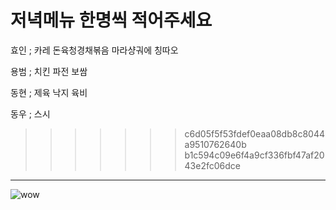 # 저녁메뉴 한명씩 적어주세요

효인 ; 카레 돈육청경채볶음 마라샹궈에 칭따오

용범 ; 치킨 파전 보쌈

동현 ; 제육 낙지 육비

동우 ; 스시

>>>>>>> c6d05f5f53fdef0eaa08db8c8044a9510762640b
>>>>>>> b1c594c09e6f4a9cf336fbf47af2043e2fc06dce
---------------------
![wow](https://mblogthumb-phinf.pstatic.net/MjAyMDAxMTRfMjUy/MDAxNTc4OTg4OTg0MTkw.JHIOufAOBjSDrZGOeb5YKJD5IIETtCJA8avHuDlZQvYg.JTWsoukSdTPtmDyiPHliLQQJlOioj20Gwr1veN2AECIg.JPEG.sunad114/10%E2%98%85.JPG?type=w800)